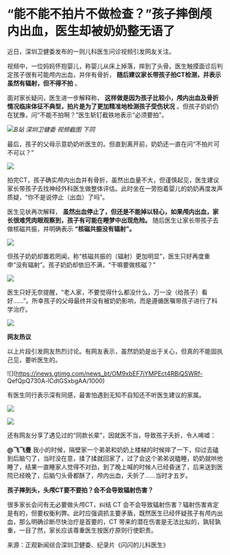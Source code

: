 # “能不能不拍片不做检查？”孩子摔倒颅内出血，医生却被奶奶整无语了

近日，深圳卫健委发布的一则儿科医生问诊视频引发网友关注。

视频中，一位妈妈怀抱婴儿，称婴儿从床上掉落，摔到了头骨。医生触摸面诊后判定孩子很有可能颅内出血，并伴有骨折，
**随后建议家长带孩子拍CT检测，并表示虽然有辐射，但不得不拍** 。

面对家长疑问，医生进一步解释称， **这样做是因为孩子比较小，颅内出血及骨折情况临床体征不典型，拍片是为了更加精准地检测孩子受伤状况**
。但孩子奶奶仍在犹豫，问“不能不拍啊？”医生斩钉截铁地表示“必须要拍”。

![](https://inews.gtimg.com/news_bt/OmBUMBAtgsicjlYrDC8GZ8tV7ziUMQShn2x663S2VT6ToAA/1000)_B站
深圳卫健委 视频截图 下同_

最后，孩子的父母示意奶奶听医生的。但直到离开前，奶奶还一直在问“不拍片可不可以？”

![](https://inews.gtimg.com/news_bt/OwbTWMAW99bIBO659HS3TzILTfcVwQ0ZlhVGsAgaUfS24AA/1000)

拍完CT，孩子确实颅内出血并有骨折，虽然出血量不大，但谨慎起见，医生建议家长带孩子去找神经外科医生做整体评估。此时坐在一旁抱着婴儿的奶奶再度发声质疑，“你不是说停止（出血）了吗”。

医生见状再次解释， **虽然出血停止了，但还是不能掉以轻心，如果颅内出血，家长很难凭肉眼观察到，孩子有可能在睡梦中出现危险。**
随后医生让家长带孩子去做核磁共振，并明确表示 **“核磁共振没有辐射”。**

![](https://inews.gtimg.com/news_bt/O7cbJJWGMMCenc44yJ3HSzpB0oCDEXL7baS73JZ3q0PasAA/1000)

但孩子奶奶却置若罔闻，称“核磁共振的（辐射）更加明显”，医生只好再度重申“没有辐射”。孩子奶奶却依旧不满，“干嘛要做核磁？”

![](https://inews.gtimg.com/news_bt/Ouq73hffIOB64_s5SrRwPt6gm7ClzG6VyVjIMBVxuw_ykAA/1000)

医生只好无奈提醒，“老人家，不要觉得什么都没什么，万一没（给孩子）看好......”。所幸孩子的父母最终并没有被奶奶影响，而是遵循医嘱带孩子进行了科学治疗。

![](https://inews.gtimg.com/news_bt/OvSPEP22CohtMLIVAdev3FBdwbj5PzX7Uyo5g55chyv4AAA/1000)

**网友热议**

以上片段引发网友热烈讨论。有网友表示，虽然奶奶是出于关心，但真的不能固执己见，要听医生的。

![](https://inews.gtimg.com/news_bt/OM9xbEF7jYMPEct4RBiQSWRf-
QefQpQ730A-lCdtGSxbgAA/1000)

有医生同行表示深有同感，最害怕遇到无知不自知还不听医生建议的家属。

![](https://inews.gtimg.com/news_bt/OYMRQ7-XvS6n1EZT35bS0iGeTmY8RP2fVnAqwzbYME1cUAA/1000)

![](https://inews.gtimg.com/news_bt/OpOY_A4Mh1q2To9tpG0btytNynaTGwfWuOmyy5wFX2gcsAA/1000)

还有网友分享了遇见过的“同款长辈”，因就医不当，导致孩子夭折，令人唏嘘：

**@飞飞曼**
我小的时候，隔壁家一个弟弟和奶奶上楼梯的时候摔了一下，仰过去磕到后脑勺了，当时没在意，揉了揉就回家了，过了会这个弟弟说瞌睡，奶奶就哄他睡了，结果一直睡家人觉得不对劲，到了晚上喊的时候人已经昏迷了，后来送到医院已经晚了，后脑勺头骨都酥了，颅内出血，夭折了……当时才五岁。

**孩子摔到头，头颅CT要不要拍？会不会导致辐射伤害？**

很多家长会问有无必要做头颅CT，纠结 CT
会不会导致辐射伤害？辐射伤害肯定是有的，但要权衡利弊。此时应强调抓主要矛盾，既然医生已经怀疑孩子有颅内出血，那么明确诊断尽快治疗是首要的，CT
带来的潜在伤害是无法比拟的，孰轻孰重，一目了然，家长应该尊重医生按医疗原则行使职责。

来源：正观新闻综合深圳卫健委、纪录片《闪闪的儿科医生》

